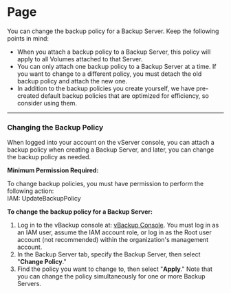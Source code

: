 # Page

You can change the backup policy for a Backup Server. Keep the following points in mind:

* When you attach a backup policy to a Backup Server, this policy will apply to all Volumes attached to that Server.
* You can only attach one backup policy to a Backup Server at a time. If you want to change to a different policy, you must detach the old backup policy and attach the new one.
* In addition to the backup policies you create yourself, we have pre-created default backup policies that are optimized for efficiency, so consider using them.

***

### Changing the Backup Policy <a href="#thaydoichinhsachsaoluu-thaydoichinhsachsaoluu" id="thaydoichinhsachsaoluu-thaydoichinhsachsaoluu"></a>

When logged into your account on the vServer console, you can attach a backup policy when creating a Backup Server, and later, you can change the backup policy as needed.

**Minimum Permission Required:**

To change backup policies, you must have permission to perform the following action:\
IAM: UpdateBackupPolicy

**To change the backup policy for a Backup Server:**

1. Log in to the vBackup console at: [vBackup Console](https://hcm-3.console.vngcloud.vn/vserver/block-store/backup/backup-server). You must log in as an IAM user, assume the IAM account role, or log in as the Root user account (not recommended) within the organization's management account.
2. In the Backup Server tab, specify the Backup Server, then select "**Change Policy**."
3. Find the policy you want to change to, then select "**Apply**." Note that you can change the policy simultaneously for one or more Backup Servers.
